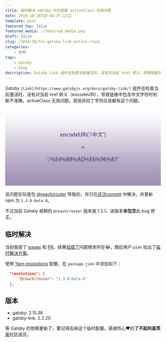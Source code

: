 ```yaml
---
title: 临时解决 Gatsby 中文链接 activeClass 无效问题
date: 2019-10-18T10:46:37.121Z
template: post
featured_top: false
featured_media: ./featured_media.png
draft: false
slug: /2019/10/fix-gatsby-link-active-class
categories: 
    - 前端
tags:
    - Gatsby
    - blog
description: Gatsby Link 组件在检查当前激活时，没有对当前 href 转义，导致链接中包含中文字符时判断不准确，activeClass 无效问题。
---
```


<!-- endExcerpt -->

Gatsby `[Link](https://www.gatsbyjs.org/docs/gatsby-link/)` 组件在检查当前激活时，没有对当前 href 转义（encodeURI），导致链接中包含中文字符时判断不准确，activeClass 无效问题。其他非拉丁字符应该都有这个问题。

![](./featured_media.png)

该问题实际是包 [@reach/router](https://github.com/reach/router) 导致的，并已在[这次commit](https://github.com/reach/router/commit/137a1ae931d62afe1e1bb0f6180ad9347baacb4c) 中解决，并更新 npm 为 `1.3.0-beta.0`。

不过当前 Gatsby 依赖的 `@reach/router` 版本是 1.2.1，该版本**未包含**此 bug 修正。
 
## 临时解决
当初我提了 [issues](https://github.com/gatsbyjs/gatsby/issues/18597) 和 [PR](https://github.com/gatsbyjs/gatsby/pull/18600)，结果[找错了](https://github.com/gatsbyjs/gatsby/pull/18600#event-2709702550)问题根本所在😂。随后用户 `pieh` 给出了[临时解决方案](https://github.com/gatsbyjs/gatsby/pull/18600#issuecomment-541575112)。

使用 [Yarn resolutions](https://yarnpkg.com/lang/en/docs/selective-version-resolutions/) 配置，在 `package.json` 中添加如下：

```json
  "resolutions": {
      "@reach/router": "1.3.0-beta.0"
  },
```

## 版本
- gatsby: 2.15.36
- gatsby-link: 2.2.20

等 Gatsby 的依赖更新了，要记得去掉这个临时配置。感谢热心❤的**了不起的盖茨比**社区成员。

